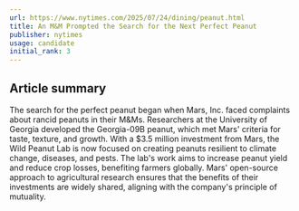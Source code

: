 ```yaml
---
url: https://www.nytimes.com/2025/07/24/dining/peanut.html
title: An M&M Prompted the Search for the Next Perfect Peanut
publisher: nytimes
usage: candidate
initial_rank: 3
---
```

## Article summary
The search for the perfect peanut began when Mars, Inc. faced complaints about rancid peanuts in their M&Ms. Researchers at the University of Georgia developed the Georgia-09B peanut, which met Mars' criteria for taste, texture, and growth. With a $3.5 million investment from Mars, the Wild Peanut Lab is now focused on creating peanuts resilient to climate change, diseases, and pests. The lab's work aims to increase peanut yield and reduce crop losses, benefiting farmers globally. Mars' open-source approach to agricultural research ensures that the benefits of their investments are widely shared, aligning with the company's principle of mutuality.
